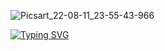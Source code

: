![Picsart_22-08-11_23-55-43-966](https://user-images.githubusercontent.com/109971912/184352529-8a0dc780-bd78-46e6-8130-d03fb3d6a239.jpg)

[![Typing SVG](https://readme-typing-svg.herokuapp.com?size=30&color=06F705&background=000000&lines=%F0%9D%90%96%F0%9D%90%9E%F0%9D%90%A5%F0%9D%90%A5%F0%9D%90%9C%F0%9D%90%A8%F0%9D%90%A6%F0%9D%90%9E+%F0%9D%90%8C%F0%9D%90%B2+%F0%9D%90%86%F0%9D%90%A2%F0%9D%90%AD+%F0%9D%90%87%F0%9D%90%AE%F0%9D%90%9B%F0%9F%99%82%F0%9F%92%94;%F0%9D%90%88%F0%9D%90%AD%E2%80%99%F0%9D%90%AC++%F0%9D%90%81%F0%9D%90%AB%F0%9D%90%9A%F0%9D%90%A7%F0%9D%90%9D+%F0%9D%90%93%F0%9D%90%8E%F0%9D%90%94%F0%9D%90%85%F0%9D%90%88%F0%9D%90%90%F0%9F%99%82%F0%9F%98%88;%F0%9D%90%85%F0%9D%90%A8%F0%9D%90%A5%F0%9D%90%A5%F0%9D%90%A8%F0%9D%90%B0+%F0%9D%90%8C%F0%9D%90%B2+%F0%9D%90%86%F0%9D%90%A2%F0%9D%90%AD+%F0%9D%90%8C%F0%9D%90%B2+%F0%9D%90%86%F0%9D%90%A2%F0%9D%90%AD+%F0%9D%90%A1%F0%9D%90%AE%F0%9D%90%9B%F0%9F%98%8A;%F0%9D%90%85%F0%9D%90%A8%F0%9D%90%A5%F0%9D%90%A5%F0%9D%90%A8%F0%9D%90%B0+%F0%9D%90%8C%F0%9D%90%B2+%F0%9D%90%85%F0%9D%90%9B+%26+%F0%9D%90%8F%F0%9D%90%9A%F0%9D%90%A0%F0%9D%90%9E%F0%9F%98%8D%F0%9F%98%8A;%F0%9D%90%93%F0%9D%90%8E%F0%9D%90%94%F0%9D%90%85%F0%9D%90%88%F0%9D%90%90+%F0%9D%90%8E%F0%9D%90%A7+%F0%9D%90%85%F0%9D%90%A2%F0%9D%90%A5%F0%9D%90%9E%F0%9F%98%88%F0%9F%94%A5;%F0%9D%90%94%F0%9D%90%A4%F0%9D%90%B2+%F0%9D%90%81%F0%9D%90%B2%F0%9D%90%9E+%F0%9D%90%96%F0%9D%9F%96+%F0%9D%90%85%F0%9D%90%A8%F0%9D%90%AB+%F0%9D%90%94%F0%9D%90%A9%F0%9D%90%9D%F0%9D%90%9A%F0%9D%90%AD%F0%9D%90%9E+%F0%9D%90%93%F0%9D%90%A8%F0%9D%90%A8%F0%9D%90%A5%F0%9D%90%AC)](https://git.io/typing-svg)
